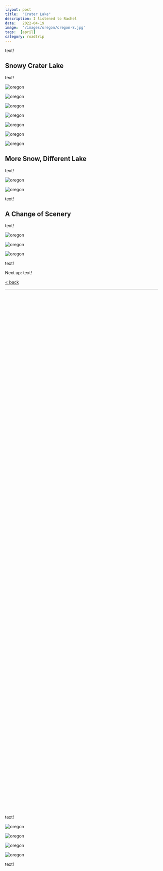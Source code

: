 ```yaml
---
layout: post
title:  "Crater Lake"
description: I listened to Rachel 
date:   2022-04-19
image:  '/images/oregon/oregon-8.jpg'
tags:  [april]
category: roadtrip
--- 
```


text!

## Snowy Crater Lake 

text!

![oregon]({{site.baseurl}}/images/oregon/oregon-1.jpg#wide)

![oregon]({{site.baseurl}}/images/oregon/oregon-2.jpg#wide)

![oregon]({{site.baseurl}}/images/oregon/oregon-3.jpg#wide)

![oregon]({{site.baseurl}}/images/oregon/oregon-4.jpg#wide)

![oregon]({{site.baseurl}}/images/oregon/oregon-5.jpg#wide)

![oregon]({{site.baseurl}}/images/oregon/oregon-6.jpg#wide)

![oregon]({{site.baseurl}}/images/oregon/oregon-7.jpg#wide)

## More Snow, Different Lake

text!

![oregon]({{site.baseurl}}/images/oregon/oregon-8.jpg#wide)

![oregon]({{site.baseurl}}/images/oregon/oregon-9.jpg#wide)


text!

## A Change of Scenery  

text!


![oregon]({{site.baseurl}}/images/oregon/oregon-10.jpg#wide)

![oregon]({{site.baseurl}}/images/oregon/oregon-11.jpg#wide)

![oregon]({{site.baseurl}}/images/oregon/oregon-12.jpg#wide)


text!

Next up: text!

<a href="{{site.baseurl}}/roadtrip">&lt; back</a>

***

&nbsp;  
&nbsp;  
&nbsp;  
&nbsp;  
&nbsp;  
&nbsp;  
&nbsp;  
&nbsp;  
&nbsp;  
&nbsp;  
&nbsp;  
&nbsp;  
&nbsp;  
&nbsp;  
&nbsp;  
&nbsp;  
&nbsp;  
&nbsp;  
&nbsp;  
&nbsp;  
&nbsp;  
&nbsp;  
&nbsp;  
&nbsp;  
&nbsp;  
&nbsp;  
&nbsp;  
&nbsp;  
&nbsp;  
&nbsp;  
&nbsp;  
&nbsp;  
&nbsp;  
&nbsp;  
&nbsp;  
&nbsp;  
&nbsp;  
&nbsp;  
&nbsp;  
&nbsp;  
&nbsp;  
&nbsp;  
&nbsp;  
&nbsp;  
&nbsp;  
&nbsp;  
&nbsp;  
&nbsp;  
&nbsp;  
&nbsp;  
&nbsp;  
&nbsp;  
&nbsp;  
&nbsp;  
&nbsp;  
&nbsp;  
&nbsp;  
&nbsp;  
&nbsp;  
&nbsp;  
&nbsp;  
&nbsp;  
&nbsp;  
&nbsp;  
&nbsp;  
&nbsp;  
&nbsp;  
&nbsp;  
&nbsp;  
&nbsp;  
&nbsp;  
&nbsp;  
&nbsp;  
&nbsp;  
&nbsp;  
&nbsp;  
&nbsp;  
&nbsp;  
&nbsp;  
&nbsp;  
&nbsp;  
&nbsp;  
&nbsp;  
&nbsp;  
&nbsp;  
&nbsp;  
&nbsp;  
&nbsp;  
&nbsp;  
&nbsp;  
&nbsp;  
&nbsp;  
&nbsp;  
&nbsp;  
&nbsp;  
&nbsp;  
&nbsp;  
&nbsp;  
&nbsp;  
&nbsp;  

text!

![oregon]({{site.baseurl}}/images/oregon/oregon-13.jpg)

![oregon]({{site.baseurl}}/images/oregon/oregon-14.jpg)

![oregon]({{site.baseurl}}/images/oregon/oregon-15.jpg)

![oregon]({{site.baseurl}}/images/oregon/oregon-16.jpg)

text!
